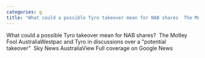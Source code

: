 ```yaml
---
categories: g
title: "What could a possible Tyro takeover mean for NAB shares  The Motley Fool Australia"
---
```

What could a possible Tyro takeover mean for NAB shares?&nbsp;&nbsp;The Motley Fool AustraliaWestpac and Tyro in discussions over a "potential takeover"&nbsp;&nbsp;Sky News AustraliaView Full coverage on Google News